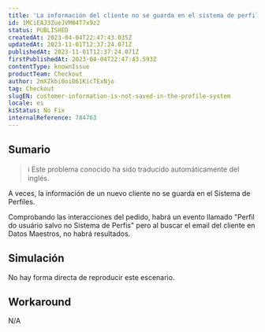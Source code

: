 ```yaml
---
title: 'La información del cliente no se guarda en el sistema de perfiles'
id: 1MCiEAJ3ZueJVM04T7x9z2
status: PUBLISHED
createdAt: 2023-04-04T22:47:43.035Z
updatedAt: 2023-11-01T12:37:24.071Z
publishedAt: 2023-11-01T12:37:24.071Z
firstPublishedAt: 2023-04-04T22:47:43.593Z
contentType: knownIssue
productTeam: Checkout
author: 2mXZkbi0oi061KicTExNjo
tag: Checkout
slugEN: customer-information-is-not-saved-in-the-profile-system
locale: es
kiStatus: No Fix
internalReference: 784763
---
```


## Sumario

>ℹ️ Este problema conocido ha sido traducido automáticamente del inglés.


A veces, la información de un nuevo cliente no se guarda en el Sistema de Perfiles.

Comprobando las interacciones del pedido, habrá un evento llamado "Perfil do usuário salvo no Sistema de Perfis" pero al buscar el email del cliente en Datos Maestros, no habrá resultados.


##

## Simulación


No hay forma directa de reproducir este escenario.



## Workaround


N/A



